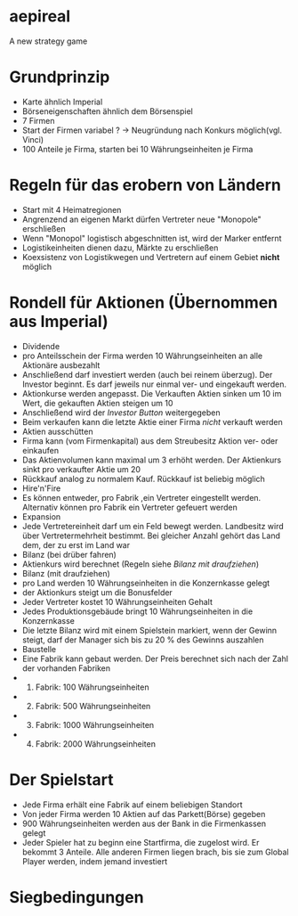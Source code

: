 aepireal
========

A new strategy game

Grundprinzip
============

* Karte ähnlich Imperial
* Börseneigenschaften ähnlich dem Börsenspiel
* 7 Firmen
* Start der Firmen variabel ? -> Neugründung nach Konkurs möglich(vgl. Vinci) 
* 100 Anteile je Firma, starten bei 10 Währungseinheiten je Firma

Regeln für das erobern von Ländern
=============================

* Start mit 4 Heimatregionen
* Angrenzend an eigenen Markt dürfen Vertreter neue "Monopole" erschließen
 * Wenn "Monopol" logistisch abgeschnitten ist, wird der Marker entfernt
* Logistikeinheiten dienen dazu, Märkte zu erschließen
* Koexsistenz von Logistikwegen und Vertretern auf einem Gebiet **nicht** möglich

Rondell für Aktionen (Übernommen aus Imperial)
====================

* Dividende
 * pro Anteilsschein der Firma werden 10 Währungseinheiten an alle Aktionäre ausbezahlt
 * Anschließend darf investiert werden (auch bei reinem überzug). Der Investor beginnt. Es darf jeweils nur einmal ver- und eingekauft werden. 
 * Aktionkurse werden angepasst. Die Verkauften Aktien sinken um 10 im Wert, die gekauften Aktien steigen um 10
 * Anschließend wird der *Investor Button* weitergegeben
 * Beim verkaufen kann die letzte Aktie einer Firma *nicht* verkauft werden
* Aktien ausschütten
 * Firma kann (vom Firmenkapital) aus dem Streubesitz Aktion ver- oder einkaufen
 * Das Aktienvolumen kann maximal um 3 erhöht werden. Der Aktienkurs sinkt pro verkaufter Aktie um 20
 * Rückkauf analog zu normalem Kauf. Rückkauf ist beliebig möglich
* Hire'n'Fire
 * Es können entweder, pro Fabrik ,ein Vertreter eingestellt werden. Alternativ können pro Fabrik ein Vertreter gefeuert werden
* Expansion
 * Jede Vertretereinheit darf um ein Feld bewegt werden. Landbesitz wird über Vertretermehrheit bestimmt. Bei gleicher Anzahl gehört das Land dem, der zu erst im Land war
* Bilanz (bei drüber fahren)
 * Aktienkurs wird berechnet (Regeln siehe *Bilanz mit draufziehen*)
* Bilanz (mit draufziehen)
 * pro Land werden 10 Währungseinheiten in die Konzernkasse gelegt
 * der Aktionkurs steigt um die Bonusfelder
 * Jeder Vertreter kostet 10 Währungseinheiten Gehalt
 * Jedes Produktionsgebäude bringt 10 Währungseinheiten in die Konzernkasse
 * Die letzte Bilanz wird mit einem Spielstein markiert, wenn der Gewinn steigt, darf der Manager sich bis zu 20 % des Gewinns auszahlen
* Baustelle
 * Eine Fabrik kann gebaut werden. Der Preis berechnet sich nach der Zahl der vorhanden Fabriken
  * 1. Fabrik:  100 Währungseinheiten
  * 2. Fabrik:  500 Währungseinheiten
  * 3. Fabrik: 1000 Währungseinheiten
  * 4. Fabrik: 2000 Währungseinheiten

Der Spielstart
==============
* Jede Firma erhält eine Fabrik auf einem beliebigen Standort
* Von jeder Firma werden 10 Aktien auf das Parkett(Börse) gegeben
* 900 Währungseinheiten werden aus der Bank in die Firmenkassen gelegt
* Jeder Spieler hat zu beginn eine Startfirma, die zugelost wird. Er bekommt 3 Anteile. Alle anderen Firmen liegen brach, bis sie zum Global Player werden, indem jemand investiert


Siegbedingungen
===============

